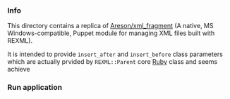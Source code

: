 ### Info

This directory contains a replica of [Areson/xml_fragment](https://github.com/Areson/xml_fragment) (A native,  MS Windows-compatible, Puppet module for managing XML files built with REXML).

It is intended to provide `insert_after` and `insert_before` class parameters which are actually prvided  by `REXML::Parent` core [Ruby](https://ruby-doc.org/stdlib-2.2.3/libdoc/rexml/rdoc/REXML/Parent.html) class and seems achieve

### Run application

